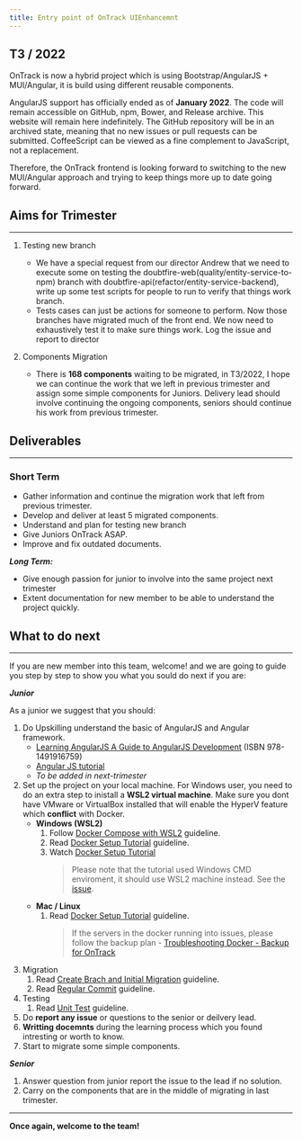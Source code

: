 ```yaml
---
title: Entry point of OnTrack UIEnhancemnt
---
```


## T3 / 2022

OnTrack is now a hybrid project which is using Bootstrap/AngularJS + MUI/Angular,
it is build using different reusable components.

AngularJS support has officially ended as of **January 2022**. The code will
remain accessible on GitHub, npm, Bower, and Release archive. This website will
remain here indefinitely. The GitHub repository will be in an archived state,
meaning that no new issues or pull requests can be submitted. CoffeeScript can
be viewed as a fine complement to JavaScript, not a replacement.

Therefore, the OnTrack frontend is looking forward to switching to the new
MUI/Angular approach and trying to keep things more up to date going forward.

## Aims for Trimester

---

1. Testing new branch

   - We have a special request from our director Andrew that we need to execute
     some on testing the doubtfire-web(quality/entity-service-to-npm) branch with
     doubtfire-api(refactor/entity-service-backend), write up some test scripts
     for people to run to verify that things work branch.
   - Tests cases can just be actions for someone to perform. Now those branches
     have migrated much of the front end. We now need to exhaustively test it
     to make sure things work. Log the issue and report to director

2. Components Migration

   - There is **168 components** waiting to be migrated, in T3/2022, I hope we
     can continue the work that we left in previous trimester and assign some
     simple components for Juniors. Delivery lead should involve continuing the
     ongoing components, seniors should continue his work from
     previous trimester.

## Deliverables

---

### Short Term

- Gather information and continue the migration work that left from previous trimester.
- Develop and deliver at least 5 migrated components.
- Understand and plan for testing new branch
- Give Juniors OnTrack ASAP.
- Improve and fix outdated documents.

**_Long Term:_**

- Give enough passion for junior to involve into the same project next trimester
- Extent documentation for new member to be able to understand the project quickly.

## **What to do next**

---

If you are new member into this team, welcome! and we are going to guide you
step by step to show you what you sould do next if you are:

**_Junior_**

As a junior we suggest that you should:

1. Do Upskilling understand the basic of AngularJS and Angular framework.
   - [Learning AngularJS A Guide to AngularJS Development](https://www.amazon.com.au/Learning-AngularJS-Guide-Development-ebook/dp/B00UW1MATQ)
     (ISBN 978-1491916759)
   - [Angular JS tutorial](https://www.youtube.com/playlist?list=PL6n9fhu94yhWKHkcL7RJmmXyxkuFB3KSl)
   - _To be added in next-trimester_
2. Set up the project on your local machine. For Windows user, you need to do an
   extra step to inistall a **WSL2 virtual machine**. Make sure you dont have
   VMware or VirtualBox installed that will enable the HyperV feature which
   **conflict** with Docker.
   - **Windows (WSL2)**
     1. Follow [Docker Compose with WSL2](Docker/Docker_Compose_with_WSL2.md) guideline.
     2. Read [Docker Setup Tutorial](Docker/Docker_Setup_Tutorial.md) guideline.
     3. Watch
        [Docker Setup Tutorial](https://drive.google.com/file/d/16A5zzG3g0S1B0PCKWrFK9anLhheXgi_b/view?usp=sharing)
        > Please note that the tutorial used Windows CMD enviroment, it should
        use WSL2 machine
        > instead. See the
        > [issue](https://teams.microsoft.com/l/message/19:bd20175d09414f079490a2403f7fca74@thread.tacv2/1659408245022?tenantId=d02378ec-1688-46d5-8540-1c28b5f470f6&groupId=0e15669c-3f66-49aa-b023-640fe1dda2e0&parentMessageId=1659398288375&teamName=Thoth).
   - **Mac / Linux**
     1. Read [Docker Setup Tutorial](Docker/Docker_Setup_Tutorial.md) guideline.
        > If the servers in the docker running into issues, please follow the
        backup plan -
        > [Troubleshooting Docker - Backup for OnTrack](Docker/Troubleshooting_Docker_Backup_for_OnTrack.md)
3. Migration
   1. Read [Create Brach and Initial Migration](Migration/Create_Branch_and_Initial_Migration)
      guideline.
   2. Read [Regular Commit](Migration/Regular_Migration_Step.md) guideline.
4. Testing
   1. Read [Unit Test](Testing/Unit_Test.md) guideline.
5. Do **report any issue** or questions to the senior or deilvery lead.
6. **Writting docemnts** during the learning process which you found intresting
or worth to know.
7. Start to migrate some simple components.

**_Senior_**

1. Answer question from junior report the issue to the lead if no solution.
2. Carry on the components that are in the middle of migrating in last trimester.

---

**Once again, welcome to the team!**
